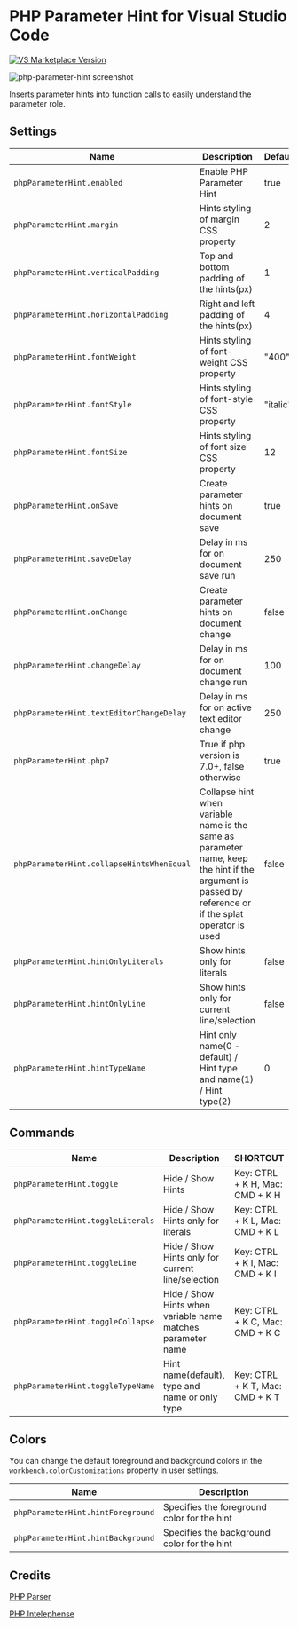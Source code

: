 # PHP Parameter Hint for Visual Studio Code

[![VS Marketplace Version](https://vsmarketplacebadge.apphb.com/version-short/robertgr991.php-parameter-hint.svg)](https://marketplace.visualstudio.com/items?itemName=robertgr991.php-parameter-hint)

![php-parameter-hint screenshot](php-parameter-hint.png)

Inserts parameter hints into function calls to easily understand the parameter role.

## Settings

| Name                                      | Description                                                                                                                                           | Default  |
| ----------------------------------------- | ----------------------------------------------------------------------------------------------------------------------------------------------------- | -------- |
| `phpParameterHint.enabled`                | Enable PHP Parameter Hint                                                                                                                             | true     |
| `phpParameterHint.margin`                 | Hints styling of margin CSS property                                                                                                                  | 2        |
| `phpParameterHint.verticalPadding`        | Top and bottom padding of the hints(px)                                                                                                               | 1        |
| `phpParameterHint.horizontalPadding`      | Right and left padding of the hints(px)                                                                                                               | 4        |
| `phpParameterHint.fontWeight`             | Hints styling of font-weight CSS property                                                                                                             | "400"    |
| `phpParameterHint.fontStyle`              | Hints styling of font-style CSS property                                                                                                              | "italic" |
| `phpParameterHint.fontSize`               | Hints styling of font size CSS property                                                                                                               | 12       |
| `phpParameterHint.onSave`                 | Create parameter hints on document save                                                                                                               | true     |
| `phpParameterHint.saveDelay`              | Delay in ms for on document save run                                                                                                                  | 250      |
| `phpParameterHint.onChange`               | Create parameter hints on document change                                                                                                             | false    |
| `phpParameterHint.changeDelay`            | Delay in ms for on document change run                                                                                                                | 100      |
| `phpParameterHint.textEditorChangeDelay`  | Delay in ms for on active text editor change                                                                                                          | 250      |
| `phpParameterHint.php7`                   | True if php version is 7.0+, false otherwise                                                                                                          | true     |
| `phpParameterHint.collapseHintsWhenEqual` | Collapse hint when variable name is the same as parameter name, keep the hint if the argument is passed by reference or if the splat operator is used | false    |
| `phpParameterHint.hintOnlyLiterals`       | Show hints only for literals                                                                                                                          | false    |
| `phpParameterHint.hintOnlyLine`           | Show hints only for current line/selection                                                                                                            | false    |
| `phpParameterHint.hintTypeName`           | Hint only name(0 - default) / Hint type and name(1) / Hint type(2)                                                                                    | 0        |

## Commands

| Name                              | Description                                                 | SHORTCUT                        |
| --------------------------------- | ----------------------------------------------------------- | ------------------------------- |
| `phpParameterHint.toggle`         | Hide / Show Hints                                           | Key: CTRL + K H, Mac: CMD + K H |
| `phpParameterHint.toggleLiterals` | Hide / Show Hints only for literals                         | Key: CTRL + K L, Mac: CMD + K L |
| `phpParameterHint.toggleLine`     | Hide / Show Hints only for current line/selection           | Key: CTRL + K I, Mac: CMD + K I |
| `phpParameterHint.toggleCollapse` | Hide / Show Hints when variable name matches parameter name | Key: CTRL + K C, Mac: CMD + K C |
| `phpParameterHint.toggleTypeName` | Hint name(default), type and name or only type              | Key: CTRL + K T, Mac: CMD + K T |

## Colors

You can change the default foreground and background colors in the `workbench.colorCustomizations` property in user settings.

| Name                              | Description                                 |
| --------------------------------- | ------------------------------------------- |
| `phpParameterHint.hintForeground` | Specifies the foreground color for the hint |
| `phpParameterHint.hintBackground` | Specifies the background color for the hint |

## Credits

[PHP Parser](https://github.com/glayzzle/php-parser)

[PHP Intelephense](https://github.com/bmewburn/vscode-intelephense)
